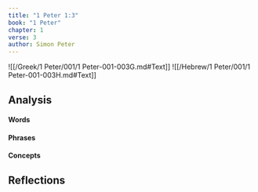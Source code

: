 ```yaml
---
title: "1 Peter 1:3"
book: "1 Peter"
chapter: 1
verse: 3
author: Simon Peter
---
```

![[/Greek/1 Peter/001/1 Peter-001-003G.md#Text]]
![[/Hebrew/1 Peter/001/1 Peter-001-003H.md#Text]]

## Analysis

#### Words

#### Phrases

#### Concepts

## Reflections
